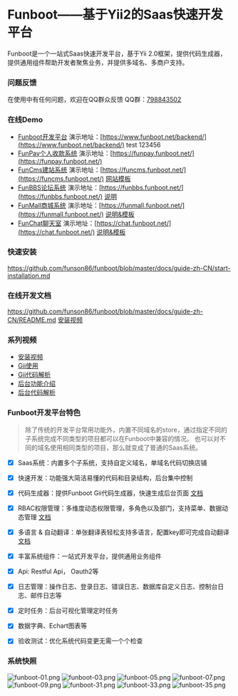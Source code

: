 
# Funboot——基于Yii2的Saas快速开发平台

Funboot是一个一站式Saas快速开发平台，基于Yii 2.0框架，提供代码生成器，提供通用组件帮助开发者聚焦业务，并提供多域名、多商户支持。

### 问题反馈

在使用中有任何问题，欢迎在QQ群众反馈 QQ群：[798843502](https://jq.qq.com/?_wv=1027&k=OZ8X3qjK)


### 在线Demo

* [Funboot开发平台](https://github.com/funson86/funboot) 演示地址：[https://www.funboot.net/backend/](https://www.funboot.net/backend/) test 123456
* [FunPay个人收款系统](https://github.com/funson86/funpay) 演示地址：[https://funpay.funboot.net/](https://funpay.funboot.net/)
* [FunCms建站系统](https://github.com/funson86/funcms) 演示地址：[https://funcms.funboot.net/](https://funcms.funboot.net/)  [网站模板](https://github.com/funson86/funcms)
* [FunBBS论坛系统](https://github.com/funson86/funbbs) 演示地址：[https://funbbs.funboot.net/](https://funbbs.funboot.net/)  [说明](https://github.com/funson86/funbbs)
* [FunMall商城系统](https://github.com/funson86/funbbs) 演示地址：[https://funmall.funboot.net/](https://funmall.funboot.net/)  [说明&模板](https://github.com/funson86/funmall)
* [FunChat聊天室](https://github.com/funson86/yii2-websocket) 演示地址：[https://chat.funboot.net/](https://chat.funboot.net/)  [说明&模板](https://github.com/funson86/yii2-websocket)


### 快速安装

https://github.com/funson86/funboot/blob/master/docs/guide-zh-CN/start-installation.md


### 在线开发文档

https://github.com/funson86/funboot/blob/master/docs/guide-zh-CN/README.md  [安装视频](https://www.bilibili.com/video/BV1kP4y1t7ky/)

### 系列视频

- [安装视频](https://www.bilibili.com/video/BV1kP4y1t7ky)
- [Gii使用](https://www.bilibili.com/video/BV1vq4y1d7WU)
- [Gii代码解析](https://www.bilibili.com/video/BV18P4y1t7ub) 
- [后台功能介绍](https://www.bilibili.com/video/BV1BP4y1t7q2)
- [后台代码解析](https://www.bilibili.com/video/BV1j34y1S7Bn)


### Funboot开发平台特色

> 除了传统的开发平台常用功能外，内置不同域名的store，通过指定不同的子系统完成不同类型的项目都可以在Funboot中兼容的情况。
> 也可以对不同的域名使用相同类型的项目，那么就变成了普通的Saas系统。

- [x] Saas系统：内置多个子系统，支持自定义域名，单域名代码切换店铺

- [x] 快速开发：功能强大简洁易懂的代码和目录结构，后台集中控制

- [x] 代码生成器：提供Funboot Gii代码生成器，快速生成后台页面 [文档](docs/guide-zh-CN/dev-gii.md)

- [x] RBAC权限管理：多维度动态权限管理，多角色以及部门，支持菜单、数据动态管理 [文档](docs/guide-zh-CN/dev-rbac.md)

- [x] 多语言 & 自动翻译：单张翻译表轻松支持多语言，配置key即可完成自动翻译 [文档](docs/guide-zh-CN/dev-lang.md)

- [x] 丰富系统组件：一站式开发平台，提供通用业务组件

- [x] Api: Restful Api， Oauth2等

- [x] 日志管理：操作日志、登录日志、错误日志、数据库自定义日志、控制台日志、邮件日志等

- [x] 定时任务：后台可视化管理定时任务

- [x] 数据字典、Echart图表等

- [x] 验收测试：优化系统代码变更无需一个个检查


### 系统快照

![funboot-01.png](https://i.loli.net/2021/09/27/65SqdB71gAuWtPU.png)
![funboot-03.png](https://i.loli.net/2021/09/27/gxWGJzbOXLK7y4V.png)
![funboot-05.png](https://i.loli.net/2021/09/27/5YJzOGb9vHQEreh.png)
![funboot-07.png](https://i.loli.net/2021/09/27/OPW1XlALSK3tVNe.png)
![funboot-09.png](https://i.loli.net/2021/09/27/gSUQn5rt4zCNZIE.png)
![funboot-31.png](https://i.loli.net/2021/09/27/AndQEaqCb3PsKFp.png)
![funboot-33.png](https://i.loli.net/2021/09/27/UXwekmHFM8ATsnW.png)
![funboot-35.png](https://i.loli.net/2021/09/27/1gEOw6idfTL9e87.png)
